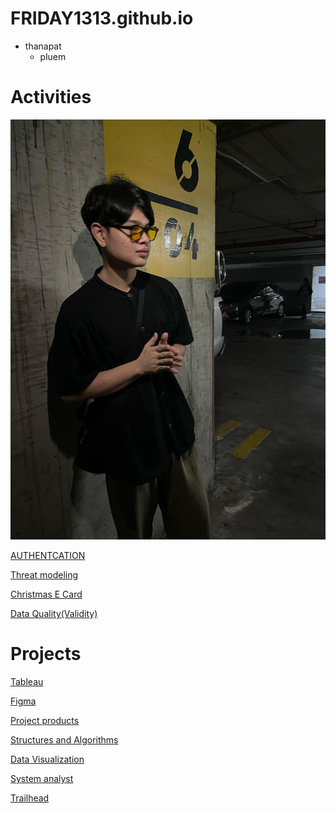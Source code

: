 # FRIDAY1313.github.io

- thanapat
   - pluem 
  
# Activities 

![alt text](image/Profliepluem.jpg)

[AUTHENTCATION](authentication)

[Threat modeling](threat-modeling)

[Christmas E Card](christmascard.md)

[Data Quality(Validity)](validity.md)

# Projects

[Tableau](https://public.tableau.com/app/profile/thanapat.uraiwong/viz/DLC_17289995934840/Dashboard1)

[Figma](https://www.figma.com/proto/UVJpegrsULkmRJZ7wIYz5j/%E0%B8%A3%E0%B8%A7%E0%B8%A1?node-id=69-14&starting-point-node-id=69%3A14&t=sqwG9n9W7UXo6ndU-1)

[Project products](https://my-demo-nextjs-clby.vercel.app/products)

[Structures and Algorithms](https://drive.google.com/drive/folders/1dWguK6XLPZmqjAkkF_F_atUmvN_K7KmV?usp=sharing)

[Data Visualization](https://drive.google.com/drive/folders/19oS-SwPy7Cy3fAAAdbqgm9PUwYp5R-rA?usp=sharing)

[System analyst](https://drive.google.com/drive/folders/1HvUDQeXIXyMUSZzo1Y__ljN542jZzv3Q?usp=sharing)

[Trailhead](https://www.salesforce.com/trailblazer/qetfdtgtdr44ungxch)


